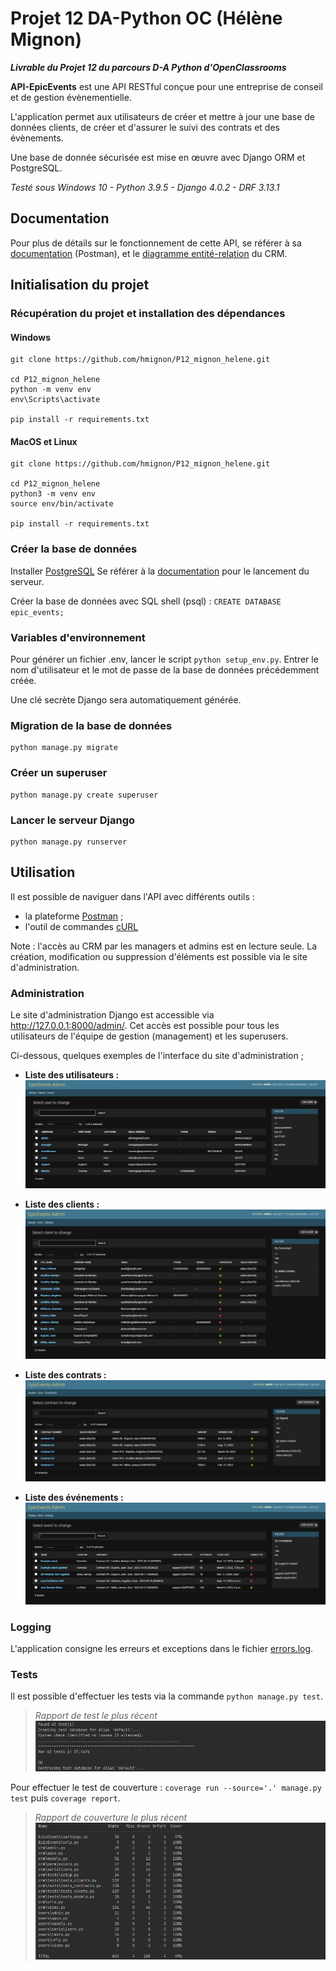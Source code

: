 # Projet 12 DA-Python OC (Hélène Mignon)

***Livrable du Projet 12 du parcours D-A Python d'OpenClassrooms***

**API-EpicEvents** est une API RESTful conçue pour une entreprise de conseil et de gestion évènementielle.

L'application permet aux utilisateurs de créer et mettre à jour une base de données clients, 
de créer et d'assurer le suivi des contrats et des évènements.

Une base de donnée sécurisée est mise en œuvre avec Django ORM et PostgreSQL.

_Testé sous Windows 10 - Python 3.9.5 - Django 4.0.2 - DRF 3.13.1_

## Documentation

Pour plus de détails sur le fonctionnement de cette API, se référer à sa 
[documentation](https://documenter.getpostman.com/view/19098124/UVkvHCLn) (Postman), 
et le [diagramme entité-relation](img/erd_epicevents.png) du CRM.

## Initialisation du projet

### Récupération du projet et installation des dépendances

#### Windows
```
git clone https://github.com/hmignon/P12_mignon_helene.git

cd P12_mignon_helene 
python -m venv env 
env\Scripts\activate

pip install -r requirements.txt
```

#### MacOS et Linux
```
git clone https://github.com/hmignon/P12_mignon_helene.git

cd P12_mignon_helene 
python3 -m venv env 
source env/bin/activate

pip install -r requirements.txt
```

### Créer la base de données

Installer [PostgreSQL](https://www.postgresql.org/download/)
Se référer à la [documentation](https://www.postgresql.org) pour le lancement du serveur.

Créer la base de données avec SQL shell (psql) : ```CREATE DATABASE epic_events;```


### Variables d'environnement

Pour générer un fichier .env, lancer le script ```python setup_env.py```.
Entrer le nom d'utilisateur et le mot de passe de la base de données précédemment créée.

Une clé secrète Django sera automatiquement générée.


### Migration de la base de données

```
python manage.py migrate
```

### Créer un superuser

```
python manage.py create superuser
```

### Lancer le serveur Django

```
python manage.py runserver
```

## Utilisation

Il est possible de naviguer dans l'API avec différents outils :

- la plateforme [Postman](https://www.postman.com/) ;
- l'outil de commandes [cURL](https://curl.se)

Note : l'accès au CRM par les managers et admins est en lecture seule. 
La création, modification ou suppression d'éléments est possible via le site d'administration.

### Administration

Le site d'administration Django est accessible via http://127.0.0.1:8000/admin/.
Cet accès est possible pour tous les utilisateurs de l'équipe de gestion (management) et les superusers.

Ci-dessous, quelques exemples de l'interface du site d'administration ;

- **Liste des utilisateurs :**
![Admin users](img/admin_users.png)


- **Liste des clients :**
![Admin clients](img/admin_clients.png)


- **Liste des contrats :**
![Admin contracts](img/admin_contracts.png)


- **Liste des événements :**
![Admin events](img/admin_events.png)

### Logging

L'application consigne les erreurs et exceptions dans le fichier [errors.log](errors.log).

### Tests

Il est possible d'effectuer les tests via la commande ```python manage.py test```. 

> *Rapport de test le plus récent*
![Rapport de test](img/test_report.png)


Pour effectuer le test de couverture : ```coverage run --source='.' manage.py test``` puis ```coverage report```.

> *Rapport de couverture le plus récent*
![Rapport de test](img/coverage_report.png)